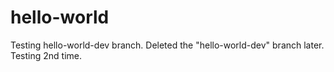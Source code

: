 # hello-world
Testing hello-world-dev branch.
Deleted the "hello-world-dev" branch later.
Testing 2nd time.
